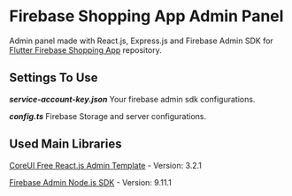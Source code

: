 # Firebase Shopping App Admin Panel
Admin panel made with React.js, Express.js and Firebase Admin SDK for 
[Flutter Firebase Shopping App](https://github.com/canersulusoglu/flutter-firebase-shopping-app) repository.

## Settings To Use

***service-account-key.json*** Your firebase admin sdk configurations.

***config.ts*** Firebase Storage and server configurations.


## Used Main Libraries

[CoreUI Free React.js Admin Template](https://coreui.io/react/) - Version: 3.2.1

[Firebase Admin Node.js SDK](https://www.npmjs.com/package/firebase-admin) - Version: 9.11.1
